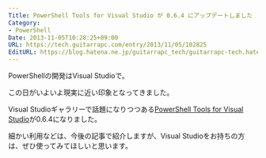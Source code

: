 ```yaml
---
Title: PowerShell Tools for Visual Studio が 0.6.4 にアップデートしました
Category:
- PowerShell
Date: 2013-11-05T10:28:25+09:00
URL: https://tech.guitarrapc.com/entry/2013/11/05/102825
EditURL: https://blog.hatena.ne.jp/guitarrapc_tech/guitarrapc-tech.hatenablog.com/atom/entry/12921228815711982248
---
```


PowerShellの開発はVisual Studioで。

この日がいよいよ現実に近い印象となってきました。

Visual Studioギャラリーで話題になりつつある[PowerShell Tools for Visual Studio](http://visualstudiogallery.msdn.microsoft.com/c9eb3ba8-0c59-4944-9a62-6eee37294597)が0.6.4になりました。

細かい利用などは、今後の記事で紹介しますが、Visual Studioをお持ちの方は、ぜひ使ってみてほしいと思います。
